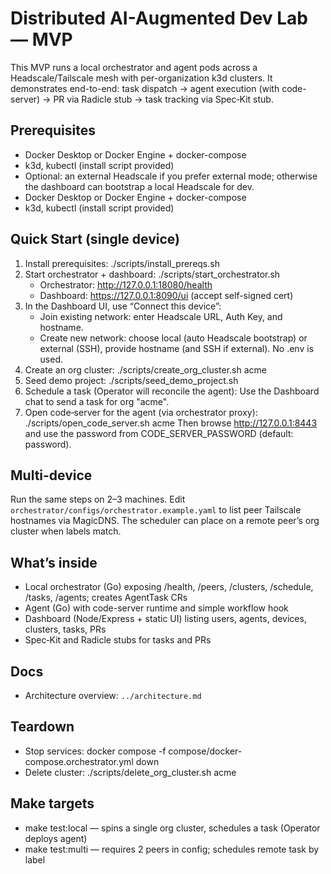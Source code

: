# Distributed AI-Augmented Dev Lab — MVP

This MVP runs a local orchestrator and agent pods across a Headscale/Tailscale mesh with per-organization k3d clusters. It demonstrates end-to-end: task dispatch → agent execution (with code-server) → PR via Radicle stub → task tracking via Spec‑Kit stub.

## Prerequisites

- Docker Desktop or Docker Engine + docker-compose
- k3d, kubectl (install script provided)
- Optional: an external Headscale if you prefer external mode; otherwise the dashboard can bootstrap a local Headscale for dev.
- Docker Desktop or Docker Engine + docker-compose
- k3d, kubectl (install script provided)

## Quick Start (single device)

1. Install prerequisites:
   ./scripts/install_prereqs.sh
2. Start orchestrator + dashboard:
   ./scripts/start_orchestrator.sh
   - Orchestrator: http://127.0.0.1:18080/health
   - Dashboard: https://127.0.0.1:8090/ui (accept self-signed cert)
3. In the Dashboard UI, use “Connect this device”:
   - Join existing network: enter Headscale URL, Auth Key, and hostname.
   - Create new network: choose local (auto Headscale bootstrap) or external (SSH), provide hostname (and SSH if external). No .env is used.
4. Create an org cluster:
   ./scripts/create_org_cluster.sh acme
5. Seed demo project:
   ./scripts/seed_demo_project.sh
6. Schedule a task (Operator will reconcile the agent):
   Use the Dashboard chat to send a task for org "acme".
7. Open code‑server for the agent (via orchestrator proxy):
   ./scripts/open_code_server.sh acme <agent-name>
   Then browse http://127.0.0.1:8443 and use the password from CODE_SERVER_PASSWORD (default: password).

## Multi-device

Run the same steps on 2–3 machines. Edit `orchestrator/configs/orchestrator.example.yaml` to list peer Tailscale hostnames via MagicDNS. The scheduler can place on a remote peer’s org cluster when labels match.

## What’s inside

- Local orchestrator (Go) exposing /health, /peers, /clusters, /schedule, /tasks, /agents; creates AgentTask CRs
- Agent (Go) with code-server runtime and simple workflow hook
- Dashboard (Node/Express + static UI) listing users, agents, devices, clusters, tasks, PRs
- Spec‑Kit and Radicle stubs for tasks and PRs

## Docs

- Architecture overview: `../architecture.md`

## Teardown

- Stop services: docker compose -f compose/docker-compose.orchestrator.yml down
- Delete cluster: ./scripts/delete_org_cluster.sh acme

## Make targets

- make test:local — spins a single org cluster, schedules a task (Operator deploys agent)
- make test:multi — requires 2 peers in config; schedules remote task by label
